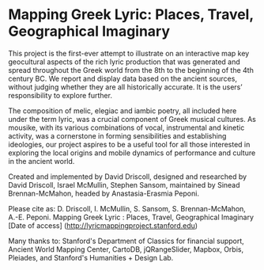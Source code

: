 # Mapping Greek Lyric: Places, Travel, Geographical Imaginary

This project is the first-ever attempt to illustrate on an interactive map key geocultural aspects of the rich lyric production that was generated and spread throughout the Greek world from the 8th to the beginning of the 4th century BC. We report and display data based on the ancient sources, without judging whether they are all historically accurate. It is the users’ responsibility to explore further.

The composition of melic, elegiac and iambic poetry, all included here under the term lyric, was a crucial component of Greek musical cultures. As mousike, with its various combinations of vocal, instrumental and kinetic activity, was a cornerstone in forming sensibilities and establishing ideologies, our project aspires to be a useful tool for all those interested in exploring the local origins and mobile dynamics of performance and culture in the ancient world.

Created and implemented by David Driscoll, designed and researched by David Driscoll, Israel McMullin, Stephen Sansom, maintained by Sinead Brennan-McMahon, headed by Anastasia-Erasmia Peponi.

Please cite as: D. Driscoll, I. McMullin, S. Sansom, S. Brennan-McMahon, A.-E. Peponi. Mapping Greek Lyric : Places, Travel, Geographical Imaginary [Date of access] (http://lyricmappingproject.stanford.edu)

Many thanks to: Stanford's Department of Classics for financial support, Ancient World Mapping Center, CartoDB, jQRangeSlider, Mapbox, Orbis, Pleiades, and Stanford's Humanities + Design Lab.
